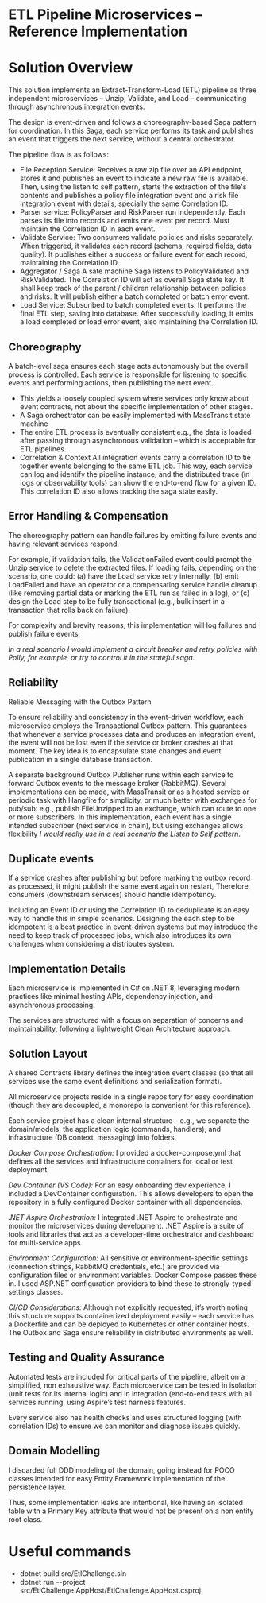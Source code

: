 # ETL Pipeline Microservices – Reference Implementation

# Solution Overview

This solution implements an Extract-Transform-Load (ETL) pipeline as three independent microservices – Unzip, Validate, and Load – communicating through asynchronous integration events.

The design is event-driven and follows a choreography-based Saga pattern for coordination. In this Saga, each service performs its task and publishes an event that triggers the next service, without a central orchestrator.

The pipeline flow is as follows:
 * File Reception Service:
  Receives a raw zip file over an API endpoint, stores it and publishes an event to indicate a new raw file is available.
  Then, using the listen to self pattern, starts the extraction of the file's contents and publishes a policy file integration event and a risk file integration event with details, specially the same Correlation ID.
 * Parser service:
  PolicyParser and RiskParser run independently. Each parses its file into records and emits one event per record. Must maintain the Correlation ID in each event.
 * Validate Service:
  Two consumers validate policies and risks separately. When triggered, it validates each record (schema, required fields, data quality).
  It publishes either a success or failure event for each record, maintaining the Correlation ID.
 * Aggregator / Saga
  A sate machine Saga listens to PolicyValidated and RiskValidated. The Correlation ID will act as overall Saga state key.
  It shall keep track of the parent / children relationship between policies and risks. It will publish either a batch completed or batch error event.
 * Load Service: Subscribed to batch completed events. It performs the final ETL step, saving into database. After successfully loading, it emits a load completed or load error event, also maintaining the Correlation ID.

## Choreography

A batch‑level saga ensures each stage acts autonomously but the overall process is controlled.
Each service is responsible for listening to specific events and performing actions, then publishing the next event.

* This yields a loosely coupled system where services only know about event contracts, not about the specific implementation of other stages.
* A Saga orchestrator can be easily implemented with MassTransit state machine
* The entire ETL process is eventually consistent
  e.g., the data is loaded after passing through asynchronous validation – which is acceptable for ETL pipelines.
* Correlation & Context
  All integration events carry a correlation ID to tie together events belonging to the same ETL job. This way, each service can log and identify the pipeline instance, and the distributed trace (in logs or observability tools) can show the end-to-end flow for a given ID. This correlation ID also allows tracking the saga state easily.

## Error Handling & Compensation

  The choreography pattern can handle failures by emitting failure events and having relevant services respond.

  For example, if validation fails, the ValidationFailed event could prompt the Unzip service to delete the extracted files. If loading fails, depending on the scenario, one could:
  (a) have the Load service retry internally,
  (b) emit LoadFailed and have an operator or a compensating service handle cleanup (like removing partial data or marking the ETL run as failed in a log), or
  (c) design the Load step to be fully transactional (e.g., bulk insert in a transaction that rolls back on failure).

  For complexity and brevity reasons, this implementation will log failures and publish failure events.

  *In a real scenario I would implement a circuit breaker and retry policies with Polly, for example, or try to control it in the stateful saga*.

## Reliability

Reliable Messaging with the Outbox Pattern

To ensure reliability and consistency in the event-driven workflow, each microservice employs the Transactional Outbox pattern. This guarantees that whenever a service processes data and produces an integration event, the event will not be lost even if the service or broker crashes at that moment. The key idea is to encapsulate state changes and event publication in a single database transaction.

A separate background Outbox Publisher runs within each service to forward Outbox events to the message broker (RabbitMQ). Several implementations can be made, with MassTransit or as a hosted service or periodic task with Hangfire for simplicity, or much better with exchanges for pub/sub: e.g., publish FileUnzipped to an exchange, which can route to one or more subscribers. In this implementation, each event has a single intended subscriber (next service in chain), but using exchanges allows flexibility *I would really use in a real scenario the Listen to Self pattern*.

## Duplicate events

If a service crashes after publishing but before marking the outbox record as processed, it might publish the same event again on restart, Therefore, consumers (downstream services) should handle idempotency.

Including an Event ID or using the Correlation ID to deduplicate is an easy way to handle this in simple scenarios. Designing the each step to be idempotent is a best practice in event-driven systems but may introduce the need to keep track of processed jobs, which also introduces its own challenges when considering a distributes system.

## Implementation Details

Each microservice is implemented in C# on .NET 8, leveraging modern practices like minimal hosting APIs, dependency injection, and asynchronous processing.

The services are structured with a focus on separation of concerns and maintainability, following a lightweight Clean Architecture approach.

## Solution Layout

A shared Contracts library defines the integration event classes (so that all services use the same event definitions and serialization format).

All microservice projects reside in a single repository for easy coordination (though they are decoupled, a monorepo is convenient for this reference).

Each service project has a clean internal structure – e.g., we separate the domain/models, the application logic (commands, handlers), and infrastructure (DB context, messaging) into folders.

*Docker Compose Orchestration:* I provided a docker-compose.yml that defines all the services and infrastructure containers for local or test deployment.

*Dev Container (VS Code):* For an easy onboarding dev experience, I included a DevContainer configuration. This allows developers to open the repository in a fully configured Docker container with all dependencies.

*.NET Aspire Orchestration:* I integrated .NET Aspire to orchestrate and monitor the microservices during development. .NET Aspire is a suite of tools and libraries that act as a developer-time orchestrator and dashboard for multi-service apps.

*Environment Configuration:* All sensitive or environment-specific settings (connection strings, RabbitMQ credentials, etc.) are provided via configuration files or environment variables. Docker Compose passes these in. I used ASP.NET configuration providers to bind these to strongly-typed settings classes.

*CI/CD Considerations:* Although not explicitly requested, it’s worth noting this structure supports containerized deployment easily – each service has a Dockerfile and can be deployed to Kubernetes or other container hosts. The Outbox and Saga ensure reliability in distributed environments as well.

## Testing and Quality Assurance

Automated tests are included for critical parts of the pipeline, albeit on a simplified, non exhaustive way. Each microservice can be tested in isolation (unit tests for its internal logic) and in integration (end-to-end tests with all services running, using Aspire’s test harness features.

Every service also has health checks and uses structured logging (with correlation IDs) to ensure we can monitor and diagnose issues quickly.

## Domain Modelling

I discarded full DDD modeling of the domain, going instead for POCO classes intended for easy Entity Framework implementation of the persistence layer.

Thus, some implementation leaks are intentional, like having an isolated table with a Primary Key attribute that would not be present on a non entity root class.

# Useful commands

* dotnet build src/EtlChallenge.sln
* dotnet run --project src/EtlChallenge.AppHost/EtlChallenge.AppHost.csproj
